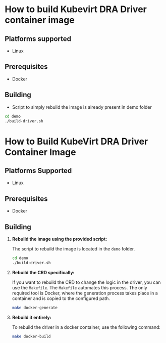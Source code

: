 # How to build Kubevirt DRA Driver container image

## Platforms supported

- Linux

## Prerequisites

- Docker

## Building

- Script to simply rebuild the image is already present in demo folder
 ```bash
cd demo
./build-driver.sh
```
# How to Build KubeVirt DRA Driver Container Image

## Platforms Supported

- Linux

## Prerequisites

- Docker

## Building

1. **Rebuild the image using the provided script:**

	The script to rebuild the image is located in the `demo` folder.

	```bash
	cd demo
	./build-driver.sh
	```

2. **Rebuild the CRD specifically:**

	If you want to rebuild the CRD to change the logic in the driver, you can use the `Makefile`. The `Makefile` automates this process. The only required tool is Docker, where the generation process takes place in a container and is copied to the configured path.

	```bash
	make docker-generate
	```

3. **Rebuild it entirely:**

	To rebuild the driver in a docker container, use the following command:

	```bash
	make docker-build
	```

